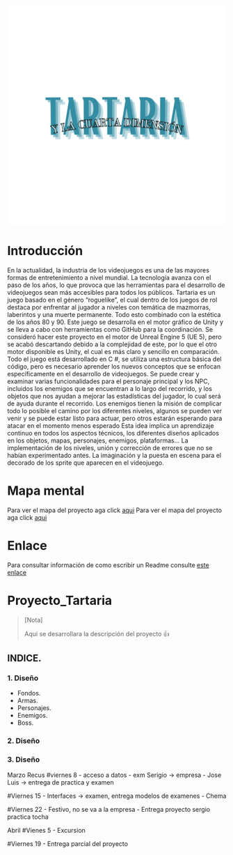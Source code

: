 ![logo](image.png) 
# Introducción
En la actualidad, la industria de los videojuegos es una de las mayores formas de entretenimiento a nivel mundial. La tecnología avanza con el paso de los años, lo que provoca que las herramientas para el desarrollo de videojuegos sean más accesibles para todos los públicos.
Tartaria es un juego basado en el género “roguelike”, el cual dentro de los juegos de rol destaca por enfrentar al jugador a niveles con temática de mazmorras, laberintos y una muerte permanente. Todo esto combinado con la estética de los años 80 y 90. Este juego se desarrolla en el motor gráfico de Unity y se lleva a cabo con herramientas como GitHub para la coordinación.
Se consideró hacer este proyecto en el motor de Unreal Engine 5 (UE 5), pero se acabó descartando debido a la complejidad de este, por lo que el otro motor disponible es Unity, el cual es más claro y sencillo en comparación.
Todo el juego está desarrollado en C #, se utiliza una estructura básica del código, pero es necesario aprender los nuevos conceptos que se enfocan específicamente en el desarrollo de videojuegos. Se puede crear y examinar varias funcionalidades para el personaje principal y los NPC, incluidos los enemigos que se encuentran a lo largo del recorrido, y los objetos que nos ayudan a mejorar las estadísticas del jugador, lo cual será de ayuda durante el recorrido. Los enemigos tienen la misión de complicar todo lo posible el camino por los diferentes niveles, algunos se pueden ver venir y se puede estar listo para actuar, pero otros estarán esperando para atacar en el momento menos esperado
Esta idea implica un aprendizaje continuo en todos los aspectos técnicos, los diferentes diseños aplicados en los objetos, mapas, personajes, enemigos, plataformas… La implementación de los niveles, unión y corrección de errores que no se habían experimentado antes. La imaginación y la puesta en escena para el decorado de los sprite que aparecen en el videojuego.

# Mapa mental

Para ver el mapa del proyecto aga click [aqui](mapaMental.png)
Para ver el mapa del proyecto aga click [aqui](mapaMental2.png.png)

# Enlace
Para consultar información de como escribir un Readme consulte [este enlace](https://docs.github.com/es/get-started/writing-on-github/getting-started-with-writing-and-formatting-on-github/basic-writing-and-formatting-syntax#links)
# Proyecto_Tartaria
>[Nota]
>
>
>Aqui se desarrollara la descripción del proyecto :+1:

## INDICE.
### 1. Diseño
* Fondos.
* Armas.
* Personajes.
* Enemigos.
* Boss.

### 2. Diseño
### 3. Diseño



Marzo
Recus
#viernes 8 
	- acceso a datos
	- exm Serigio -> empresa
	- Jose Luis -> entrega de practica y examen


#Viernes 15
	- Interfaces -> examen,  entrega modelos de examenes
	- Chema

#Viernes 22
	- Festivo, no se va a la empresa
	- Entrega proyecto sergio practica tocha

Abril
#Vienes 5
	- Excursion

#Viernes 19
	- Entrega parcial del proyecto
